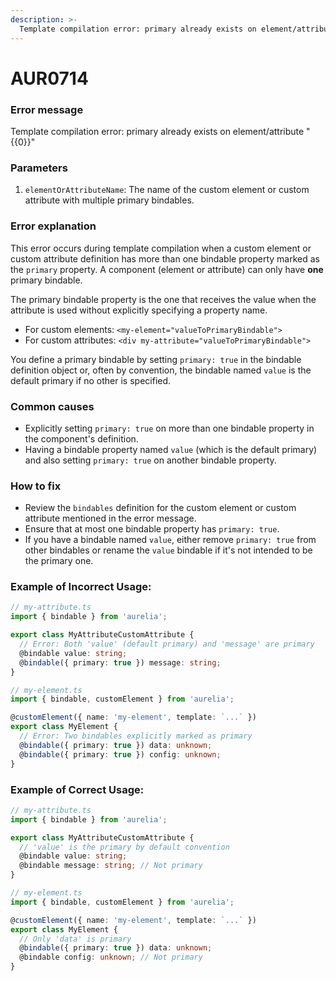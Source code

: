 ```yaml
---
description: >-
  Template compilation error: primary already exists on element/attribute "yyyy"
---
```


# AUR0714

### **Error message**

Template compilation error: primary already exists on element/attribute "{{0}}"

### **Parameters**

1.  `elementOrAttributeName`: The name of the custom element or custom attribute with multiple primary bindables.

### Error explanation

This error occurs during template compilation when a custom element or custom attribute definition has more than one bindable property marked as the `primary` property. A component (element or attribute) can only have **one** primary bindable.

The primary bindable property is the one that receives the value when the attribute is used without explicitly specifying a property name.

-   For custom elements: `<my-element="valueToPrimaryBindable">`
-   For custom attributes: `<div my-attribute="valueToPrimaryBindable">`

You define a primary bindable by setting `primary: true` in the bindable definition object or, often by convention, the bindable named `value` is the default primary if no other is specified.

### Common causes

-   Explicitly setting `primary: true` on more than one bindable property in the component's definition.
-   Having a bindable property named `value` (which is the default primary) and also setting `primary: true` on another bindable property.

### How to fix

-   Review the `bindables` definition for the custom element or custom attribute mentioned in the error message.
-   Ensure that at most one bindable property has `primary: true`.
-   If you have a bindable named `value`, either remove `primary: true` from other bindables or rename the `value` bindable if it's not intended to be the primary one.

### Example of Incorrect Usage:

```typescript
// my-attribute.ts
import { bindable } from 'aurelia';

export class MyAttributeCustomAttribute {
  // Error: Both 'value' (default primary) and 'message' are primary
  @bindable value: string;
  @bindable({ primary: true }) message: string;
}
```

```typescript
// my-element.ts
import { bindable, customElement } from 'aurelia';

@customElement({ name: 'my-element', template: `...` })
export class MyElement {
  // Error: Two bindables explicitly marked as primary
  @bindable({ primary: true }) data: unknown;
  @bindable({ primary: true }) config: unknown;
}
```

### Example of Correct Usage:

```typescript
// my-attribute.ts
import { bindable } from 'aurelia';

export class MyAttributeCustomAttribute {
  // 'value' is the primary by default convention
  @bindable value: string;
  @bindable message: string; // Not primary
}
```

```typescript
// my-element.ts
import { bindable, customElement } from 'aurelia';

@customElement({ name: 'my-element', template: `...` })
export class MyElement {
  // Only 'data' is primary
  @bindable({ primary: true }) data: unknown;
  @bindable config: unknown; // Not primary
}
```
